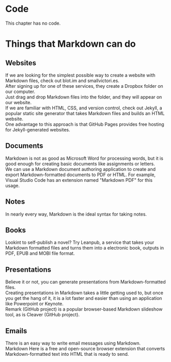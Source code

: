 # Code
This chapter has no code.

# Things that Markdown can do
## Websites
If we are looking for the simplest possible way to create a website with Markdown files,
check out blot.im and smallvictori.es.  
After signing up for one of these services, they create a Dropbox folder on our computer.  
Just drag and drop Markdown files into the folder, and they will appear on our website.  
If we are familiar with HTML, CSS, and version control, check out Jekyll, a popular static site generator
that takes Markdown files and builds an HTML website.  
One advantage to this approach is that GitHub Pages provides free hosting for Jekyll-generated websites.

## Documents
Markdown is not as good as Microsoft Word for processing words, but it is good enough for creating basic documents
like assignments or letters.  
We can use a Markdown document authoring application to create and export Markdown-formatted documents to PDF or HTML. 
For example, Visual Studio Code has an extension named "Markdown PDF" for this usage.

## Notes
In nearly every way, Markdown is the ideal syntax for taking notes.

## Books
Lookint to self-publish a novel? Try Leanpub, a service that takes your Markdown formatted files and 
turns them into a electronic book, outputs in PDF, EPUB and MOBI file format.

## Presentations
Believe it or not, you can generate presentations from Markdown-formatted files.  
Creating presentations in Markdown takes a little getting used to, but once you get the hang of it,
it is a lot faster and easier than using an application like Powerpoint or Keynote.  
Remark (GitHub project) is a popular browser-based Markdown slideshow tool, as is Cleaver (GitHub project).

## Emails
There is an easy way to write email messages using Markdown.  
Markdown Here is a free and open-source browser extension that converts Markdown-formatted text
into HTML that is ready to send.